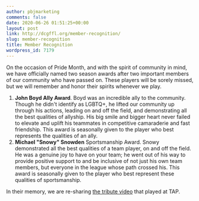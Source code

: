 ```yaml
---
author: pbjmarketing
comments: false
date: 2020-06-26 01:51:25+00:00
layout: post
link: http://dcgffl.org/member-recognition/
slug: member-recognition
title: Member Recognition
wordpress_id: 7179
---
```





On the occasion of Pride Month, and with the spirit of community in mind, we have officially named two season awards after two important members of our community who have passed on. These players will be sorely missed, but we will remember and honor their spirits whenever we play.







  1. **John Boyd Ally Award**. Boyd was an incredible ally to the community. Though he didn't identify as LGBTQ+, he lifted our community up through his actions, leading on and off the field, and demonstrating all the best qualities of allyship. His big smile and bigger heart never failed to elevate and uplift his teammates in competitive camaraderie and fast friendship. This award is seasonally given to the player who best represents the qualities of an ally.
  2. **Michael "Snowy" Snowden** Sportsmanship Award. Snowy demonstrated all the best qualities of a team player, on and off the field. He was a genuine joy to have on your team; he went out of his way to provide positive support to and be inclusive of not just his own team members, but everyone in the league whose path crossed his. This award is seasonally given to the player who best represent these qualities of sportsmanship.






In their memory, we are re-sharing [the tribute video](https://www.youtube.com/watch?v=k7BuEAFV3m8) that played at TAP.



